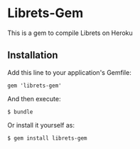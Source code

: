 # Librets-Gem

This is a gem to compile Librets on Heroku

## Installation

Add this line to your application's Gemfile:

    gem 'librets-gem'

And then execute:

    $ bundle

Or install it yourself as:

    $ gem install librets-gem
